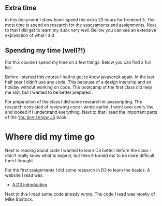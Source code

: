 ## Extra time

In this document I show how I spend the extra 20 hours for frontend 3. The most time is spend on research for the assessments and  assignments. Next to that I did get to learn my duck very well. Bellow you can see an extensive explanation of what I did.

## Spending my time (well?!)

For this course I spend my time on a few things. Below you can find a full list.

Before I started this course I had to get to know javascript again. In the last half year I didn't use any code. This because of a design intership and an holiday without working on code. The bootcamp of the first class did help me alot, but I wanted to be better prepared. 

For preparation of the class I did some research in javascripting. The research consisted of reviewing code I wrote earlier. I went over every line and looked if I understand everything. Next to that I read the important parts of the [You don't know JS](https://www.amazon.com/You-Dont-Know-JS-Going/dp/1491924462) book.

# Where did my time go

Next to reading about code I wanted to learn D3 better. Before the class I didn't really know what to expect, but then it turned out to be more difficult then I thought. 

For the first assignments I did some research in D3 to learn the basics. A website I read was:

* [A D3 introduction](https://d3js.org/#introduction)

Next to this I read some code already wrote. The code I read was mostly of Mike Bostock.


